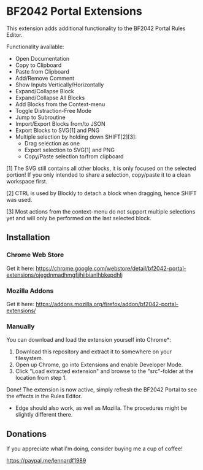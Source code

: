 # BF2042 Portal Extensions
This extension adds additional functionality to the BF2042 Portal Rules Editor.

Functionality available:
- Open Documentation
- Copy to Clipboard
- Paste from Clipboard
- Add/Remove Comment
- Show Inputs Vertically/Horizontally
- Expand/Collapse Block
- Expand/Collapse All Blocks
- Add Blocks from the Context-menu
- Toggle Distraction-Free Mode
- Jump to Subroutine
- Import/Export Blocks from/to JSON
- Export Blocks to SVG[1] and PNG
- Multiple selection by holding down SHIFT[2][3]:
  - Drag selection as one
  - Export selection to SVG[1] and PNG
  - Copy/Paste selection to/from clipboard

[1] The SVG still contains all other blocks, it is only focused on the selected portion! If you only intended to share a selection, copy/paste it to a clean workspace first.

[2] CTRL is used by Blockly to detach a block when dragging, hence SHIFT was used.

[3] Most actions from the context-menu do not support multiple selections yet and will only be performed on the last selected block.

## Installation

### Chrome Web Store
Get it here: https://chrome.google.com/webstore/detail/bf2042-portal-extensions/ojegdnmadhmgfijhiibianlhbkepdhlj

### Mozilla Addons
Get it here: https://addons.mozilla.org/firefox/addon/bf2042-portal-extensions/

### Manually
You can download and load the extension yourself into Chrome*:

1. Download this repository and extract it to somewhere on your filesystem.
2. Open up Chrome, go into Extensions and enable Developer Mode.
3. Click "Load extracted extension" and browse to the "src"-folder at the location from step 1.

Done! The extension is now active, simply refresh the BF2042 Portal to see the effects in the Rules Editor.

* Edge should also work, as well as Mozilla. The procedures might be slightly different there.

## Donations
If you appreciate what I'm doing, consider buying me a cup of coffee!

https://paypal.me/lennardf1989

